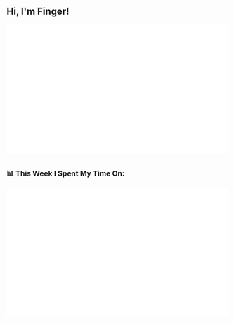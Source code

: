 <h2> Hi, I'm Finger!</h2>

<img align="right" src="https://raw.githubusercontent.com/spianmo/github-stats/master/generated/overview.svg#gh-light-mode-only">

<!-- <img align="right" height="160em" src="https://github-readme-stats-eight-theta.vercel.app/api/top-langs/?username=spianmo&layout=compact&langs_count=8&theme=algolia"/>	 -->
	
```go
package main

type Me struct {
	Name   string
	Job    string
	Code   string
	Skills string
}

func main() {
	me := &Me{
		Name:   "Finger",
		Job:    "Client-side Engineer",
		Code:   "Java, Kotlin, C#, Rust and C++ and Others",
		Skills: "Android, Security, Cross-platform client, NLP, CV, ASR ^o^",
	}
	_ = me
}
```


<h3>📊 This Week I Spent My Time On:</h3>
<img align='right' src="https://raw.githubusercontent.com/spianmo/github-stats/master/generated/languages.svg#gh-light-mode-only">

<!--START_SECTION:waka-->

```txt
Kotlin                         10 hrs 4 mins   ████████▒░░░░░░░░░░░░░░░░   33.80 %
CMake                          7 hrs 56 mins   ██████▓░░░░░░░░░░░░░░░░░░   26.66 %
C++                            5 hrs 29 mins   ████▓░░░░░░░░░░░░░░░░░░░░   18.44 %
CMakeLists.txt                 3 hrs 11 mins   ██▓░░░░░░░░░░░░░░░░░░░░░░   10.69 %
ObjectiveC                     27 mins         ▒░░░░░░░░░░░░░░░░░░░░░░░░   01.53 %
```

<!--END_SECTION:waka-->
